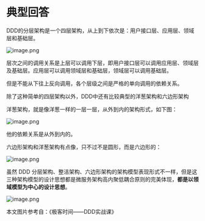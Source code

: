 # 典型回答

DDD的分层架构是一个四层架构，从上到下依次是：用户接口层、应用层、领域层和基础层。

![image.png](https://cdn.nlark.com/yuque/0/2023/png/5378072/1685861039102-25f6a7a4-2c2a-4f05-a775-99079935332e.png#averageHue=%23e1d9cf&clientId=ud6673f08-b3e0-4&from=paste&id=u0d0a7268&originHeight=996&originWidth=1106&originalType=url&ratio=1&rotation=0&showTitle=false&size=238711&status=done&style=none&taskId=u0fbf375e-e66b-426e-97b1-a8877b79c06&title=)

层次之间的调用关系是上层可以调用下层，即用户接口层可以调用应用层、领域层及基础层。应用层可以调用领域层和基础层，领域层可以调用基础层。

但是不能从下往上反向调用，各个层级之间是严格的单向调用的依赖关系。

除了这种简单的四层架构以外，DDD中还有比较典型的洋葱架构和六边形架构

洋葱架构，就是像洋葱一样的一层一层，从外到内的架构形式，如下图：

![image.png](https://cdn.nlark.com/yuque/0/2023/png/5378072/1685861299754-4524e227-7f8d-4f7f-b466-2d20fdea61a1.png#averageHue=%23f3e2cd&clientId=ud6673f08-b3e0-4&from=paste&id=u0ddcbb5d&originHeight=767&originWidth=1123&originalType=url&ratio=1&rotation=0&showTitle=false&size=129108&status=done&style=none&taskId=u3b4b77aa-5e8a-4068-9ac7-7539ba79ece&title=)

他的依赖关系是从外到内的。

六边形架构和洋葱架构有点像，只不过不是圆形，而是六边形的：

![image.png](https://cdn.nlark.com/yuque/0/2023/png/5378072/1685861346529-f22178f9-944f-4b3b-a9c3-4fc2ed9577ea.png#averageHue=%23f7ece2&clientId=ud6673f08-b3e0-4&from=paste&id=uc6679134&originHeight=854&originWidth=1142&originalType=url&ratio=1&rotation=0&showTitle=false&size=101949&status=done&style=none&taskId=ud34c4bae-e6db-4968-b934-2fa67eaf8d4&title=)

虽然 DDD 分层架构、整洁架构、六边形架构的架构模型表现形式不一样，但是这三种架构模型的设计思想都是微服务架构高内聚低耦合原则的完美体现，**都是以领域模型为中心的设计思想**。

![image.png](https://cdn.nlark.com/yuque/0/2023/png/5378072/1685861394105-ef041ab6-8d33-416b-9617-44a263ef1d62.png#averageHue=%23f6eadf&clientId=ud6673f08-b3e0-4&from=paste&id=u0b86cd6d&originHeight=971&originWidth=1310&originalType=url&ratio=1&rotation=0&showTitle=false&size=197879&status=done&style=none&taskId=u0629a59b-f529-47c5-9eb5-024c2644e1e&title=)


本文图片参考自：《极客时间——DDD实战课》
